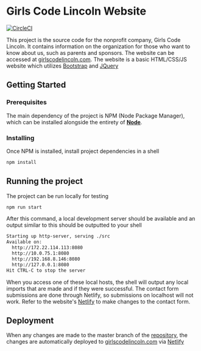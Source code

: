 # Girls Code Lincoln Website
[![CircleCI](https://circleci.com/gh/GirlsCodeLincoln/Website/tree/master.svg?style=shield)](https://circleci.com/gh/GirlsCodeLincoln/Website/tree/master)

This project is the source code for the nonprofit company, Girls Code Lincoln. It contains information on the organization for those who want to know about us, such as parents and sponsors. The website can be accessed at [girlscodelincoln.com](http://www.girlscodelincoln.com). The website is a basic HTML/CSS/JS website which utilizes [Bootstrap](https://getbootstrap.com/docs/4.2/getting-started/introduction/) and [JQuery](https://jquery.com/)

## Getting Started

### Prerequisites

The main dependency of the project is NPM (Node Package Manager), which can be installed alongside the entirety of **[Node](https://nodejs.org/en/download/)**.

### Installing

Once NPM is installed, install project dependencies in a shell

```bash
npm install
```

## Running the project

The project can be run locally for testing

```bash
npm run start
```

After this command, a local development server should be available and an output similar to this should be outputted to your shell

```bash
Starting up http-server, serving ./src
Available on:
  http://172.22.114.113:8080
  http://10.0.75.1:8080
  http://192.168.8.146:8080
  http://127.0.0.1:8080
Hit CTRL-C to stop the server
```

When you access one of these local hosts, the shell will output any local imports that are made and if they were successful.
The contact form submissions are done through Netlify, so submissions on localhost will not work. Refer to the website's [Netlify](https://app.netlify.com/sites/girlscodelincoln/settings/forms) to make changes to the contact form.

## Deployment

When any changes are made to the master branch of the [repository](https://github.com/GirlsCodeLincoln/Website), the changes are automatically deployed to [girlscodelincoln.com](http://www.girlscodelincoln.com) via [Netlify](https://app.netlify.com/sites/girlscodelincoln/overview)
